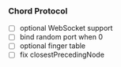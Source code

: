 ### Chord Protocol

- [ ] optional WebSocket support
- [ ] bind random port when 0
- [ ] optional finger table
- [ ] fix closestPrecedingNode
